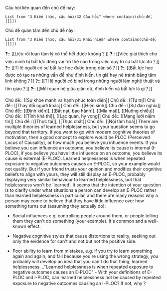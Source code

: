 Câu hỏi liên quan đến chủ đề này:
```dataview
List from "3 Kiến thức, câu hỏi/32 Câu hỏi" where contains(chủ-đề,[[]]) 
```

Chủ đề quan tâm đến chủ đề này:
```dataview
List from "3 Kiến thức, câu hỏi/31 Khái niệm" where contains(chủ-đề,[[]]) 
```

❓:: [[Liệu rối loạn tâm lý có thể hết được không？]]
❓:: [[Việc giải thích cho việc mình bị bất lực đóng vai trò thế nào trong việc duy trì sự bất lực đó？]] 
❓:: [[Tỉ lệ người có sự bất lực học được trong dân số？]] 
❓:: [[Bất lực học được có tạo ra những vấn đề như định kiến, tin giả hay né tránh bằng tâm linh không？]]
❓:: [[Tỉ lệ người có blhd trong những người làm nghệ thuật và tôn giáo？]] 
❓:: [[Mối quan hệ giữa giận dữ, định kiến và bất lực là gì？]] 

Chủ đề:: [[Sự khỏe mạnh và hạnh phúc toàn diện]]
Chủ đề:: [[Tự trị]]
Chủ đề:: [[Thay đổi người khác]]
Chủ đề:: [[Hiện sinh]]
Chủ đề:: [[Sự đảo nghĩa]]
Chủ đề:: [[Định kiến]], [[Bắt nạt, bạo hành]], [[Mỉa mai]], [[Nuông chiều]]
Chủ đề:: [[Tính khả thi]], [[Lạc quan, hy vọng]]
Chủ đề:: [[Mạng lưới niềm tin]]
Chủ đề:: [[Thực tại]], [[Thực chất]] 
Chủ đề:: [[Nội tâm hoá]]
There are multiple theories of learned helplessness, but your question seems to go beyond that territory. If you want to go with modern cognitive theories of motivation, then a good concept to explore would be PLOC (Perceived Locus of Causality), or how much you believe you influence events. If you believe you can influence an outcome, you believe its cause is internal (I-PLOC), if you believe you have little influence on an outcome, you believe its cause is external (E-PLOC).  Learned  helplessness is when repeated exposure to negative  outcomes  causes an E-PLOC, so your example would not qualify. But if your friend trusts your opinion and modifies their cognitive beliefs to align with yours, they will still display an E-PLOC, probably displaying very similar  behaviour  to learned helplessness, but that helplessness won't be 'learned'.
It seems that the intention of your question is to clarify under what situations a person can develop an E-PLOC rather than learned helplessness in particular, and there are many reasons why a person may come to believe that they have little influence over how something turns out (assuming they actually do):
-   Social influences e.g. controlling people around them, or people telling them they can't do something (your example). It's common and a well-known effect.
    
-   Negative cognitive styles that cause distortions to reality, seeking out only the evidence for can't and not but not the positive side.
-   Poor ability to learn from mistakes, e.g. if you try to learn something again and again, and fail because you're using the wrong strategy, you probably will develop an idea that you  can't  do that thing; learned helplessness.
_"Learned helplessness is when repeated exposure to negative outcomes causes an E-PLOC"  - With your definitions of E-PLOC and I-PLOC, can learned helplessness not be caused by repeated exposure to negative outcomes causing an I-PLOC? If not, why？
